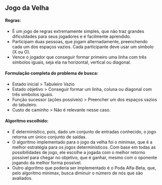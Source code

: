 ## Jogo da Velha

#### Regras:

- É um jogo de regras extremamente simples, que não traz grandes dificuldades para seus jogadores e é facilmente aprendido.
- Participam duas pessoas, que jogam alternadamente, preenchendo cada um dos espaços vazios. Cada participante deve usar um símbolo (X ou O).
- Vence o jogador que conseguir formar primeiro uma linha com três símbolos iguais, seja ela na horizontal, vertical ou diagonal.


#### Formulação completa do problema de busca:

- Estado inicial > Tabuleiro Vazio
- Estado objetivo > Conseguir formar um linha, coluna ou diagonal com três símbolos iguais.
- Função sucessor (ações possíveis) > Preencher um dos espaços vazios do tabuleiro.
- Custo de caminho > Não é relevante nesse caso.


#### Algoritmo escolhido:

- É determinístico, pois, dado um conjunto de entradas conhecido, o jogo retorna um único conjunto de saídas.
- O algoritmo implementado para o jogo da velha foi o minimax, que é a melhor estratégia para os jogos determinísticos. Com base em todas as possibilidades de jogo, ele escolhe a jogada com o melhor retorno possível para chegar no objetivo, que é ganhar, mesmo com o oponente jogando da melhor forma possível.
- Outro algoritmo que poderia ser implementado é o Poda Alfa-Beta, que, pelo algoritmo minimax, busca diminuir o número de nós que são avaliados.